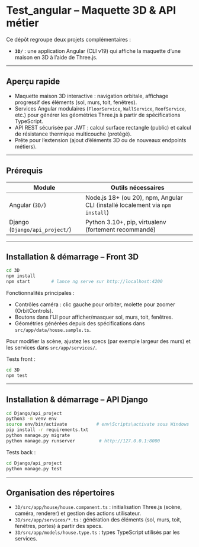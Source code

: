 # Test_angular – Maquette 3D & API métier

Ce dépôt regroupe deux projets complémentaires :

- **`3D/`** : une application Angular (CLI v19) qui affiche la maquette d’une maison en 3D à l’aide de Three.js.  

---

## Aperçu rapide

- Maquette maison 3D interactive : navigation orbitale, affichage progressif des éléments (sol, murs, toit, fenêtres).  
- Services Angular modulaires (`FloorService`, `WallService`, `RoofService`, etc.) pour générer les géométries Three.js à partir de spécifications TypeScript.  
- API REST sécurisée par JWT : calcul surface rectangle (public) et calcul de résistance thermique multicouche (protégé).  
- Prête pour l’extension (ajout d’éléments 3D ou de nouveaux endpoints métiers).

---

## Prérequis

| Module | Outils nécessaires |
| --- | --- |
| Angular (`3D/`) | Node.js 18+ (ou 20), npm, Angular CLI (installé localement via `npm install`) |
| Django (`Django/api_project/`) | Python 3.10+, pip, virtualenv (fortement recommandé) |

---

## Installation & démarrage – Front 3D

```bash
cd 3D
npm install
npm start        # lance ng serve sur http://localhost:4200
```

Fonctionnalités principales :

- Contrôles caméra : clic gauche pour orbiter, molette pour zoomer (OrbitControls).  
- Boutons dans l’UI pour afficher/masquer sol, murs, toit, fenêtres.  
- Géométries générées depuis des spécifications dans `src/app/data/house.sample.ts`.

Pour modifier la scène, ajustez les specs (par exemple largeur des murs) et les services dans `src/app/services/`.

Tests front :

```bash
cd 3D
npm test
```

---

## Installation & démarrage – API Django

```bash
cd Django/api_project
python3 -m venv env
source env/bin/activate           # env\Scripts\activate sous Windows
pip install -r requirements.txt
python manage.py migrate
python manage.py runserver         # http://127.0.0.1:8000
```

Tests back :

```bash
cd Django/api_project
python manage.py test
```

---

## Organisation des répertoires

- `3D/src/app/house/house.component.ts` : initialisation Three.js (scène, caméra, renderer) et gestion des actions utilisateur.  
- `3D/src/app/services/*.ts` : génération des éléments (sol, murs, toit, fenêtres, portes) à partir des specs.  
- `3D/src/app/models/house.type.ts` : types TypeScript utilisés par les services.  

